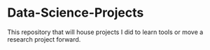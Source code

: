 # Data-Science-Projects
This repository that will house projects I did to learn tools or move a research project forward.
